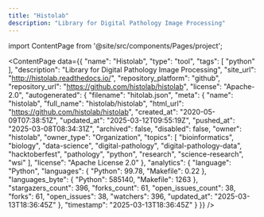```yaml
---
title: "Histolab"
description: "Library for Digital Pathology Image Processing"
---
```

import ContentPage from '@site/src/components/Pages/project';

<ContentPage
    data={{
  "name": "Histolab",
  "type": "tool",
  "tags": [
    "python"
  ],
  "description": "Library for Digital Pathology Image Processing",
  "site_url": "http://histolab.readthedocs.io/",
  "repository_platform": "github",
  "repository_url": "https://github.com/histolab/histolab",
  "license": "Apache-2.0",
  "autogenerated": {
    "filename": "hitolab.json",
    "meta": {
      "name": "histolab",
      "full_name": "histolab/histolab",
      "html_url": "https://github.com/histolab/histolab",
      "created_at": "2020-05-09T07:38:51Z",
      "updated_at": "2025-03-12T09:55:19Z",
      "pushed_at": "2025-03-08T08:34:31Z",
      "archived": false,
      "disabled": false,
      "owner": "histolab",
      "owner_type": "Organization",
      "topics": [
        "bioinformatics",
        "biology",
        "data-science",
        "digital-pathology",
        "digital-pathology-data",
        "hacktoberfest",
        "pathology",
        "python",
        "research",
        "science-research",
        "wsi"
      ],
      "license": "Apache License 2.0"
    },
    "analytics": {
      "language": "Python",
      "languages": {
        "Python": 99.78,
        "Makefile": 0.22
      },
      "languages_byte": {
        "Python": 585140,
        "Makefile": 1263
      },
      "stargazers_count": 396,
      "forks_count": 61,
      "open_issues_count": 38,
      "forks": 61,
      "open_issues": 38,
      "watchers": 396,
      "updated_at": "2025-03-13T18:36:45Z"
    },
    "timestamp": "2025-03-13T18:36:45Z"
  }
}}
/>
